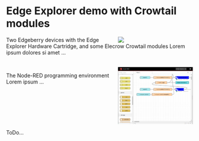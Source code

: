 # Edge Explorer demo with Crowtail modules

<img src="devices-setup.jpg" align="right" width="40%"/>

Two Edgeberry devices with the Edge Explorer Hardware Cartridge, and some Elecrow Crowtail modules Lorem ipsum dolores si amet ...

<br clear="right"/>

<img src="nodered-flows.png" align="right" width="40%"/>

The Node-RED programming environment Lorem ipsum ...

<br clear="right"/>

ToDo...
